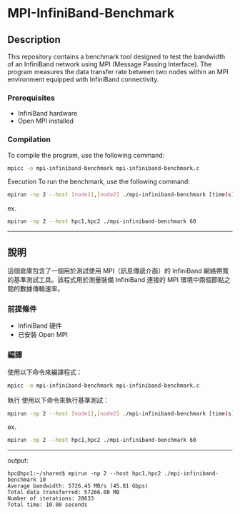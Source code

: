 # MPI-InfiniBand-Benchmark

## Description

This repository contains a benchmark tool designed to test the bandwidth of an InfiniBand network using MPI (Message Passing Interface). The program measures the data transfer rate between two nodes within an MPI environment equipped with InfiniBand connectivity.

### Prerequisites
- InfiniBand hardware
- Open MPI installed

### Compilation
To compile the program, use the following command:
```bash
mpicc -o mpi-infiniband-benchmark mpi-infiniband-benchmark.c
```

Execution
To run the benchmark, use the following command:
```bash
mpirun -np 2 --host [node1],[node2] ./mpi-infiniband-benchmark [time(s)]
```
ex.
```bash
mpirun -np 2 --host hpc1,hpc2 ./mpi-infiniband-benchmark 60
```


---

## 說明

這個倉庫包含了一個用於測試使用 MPI（訊息傳遞介面）的 InfiniBand 網絡帶寬的基準測試工具。該程式用於測量裝備 InfiniBand 連接的 MPI 環境中兩個節點之間的數據傳輸速率。

### 前提條件
- InfiniBand 硬件
- 已安裝 Open MPI

### 編譯
使用以下命令來編譯程式：
```bash
mpicc -o mpi-infiniband-benchmark mpi-infiniband-benchmark.c
```

執行
使用以下命令來執行基準測試：
```bash
mpirun -np 2 --host [node1],[node2] ./mpi-infiniband-benchmark [time(s)]
```

ex.
```bash
mpirun -np 2 --host hpc1,hpc2 ./mpi-infiniband-benchmark 60
```




---
output:
```
hpc@hpc1:~/shared$ mpirun -np 2 --host hpc1,hpc2 ./mpi-infiniband-benchmark 10
Average bandwidth: 5726.45 MB/s (45.81 Gbps)
Total data transferred: 57266.00 MB
Number of iterations: 28633
Total time: 10.00 seconds
```
